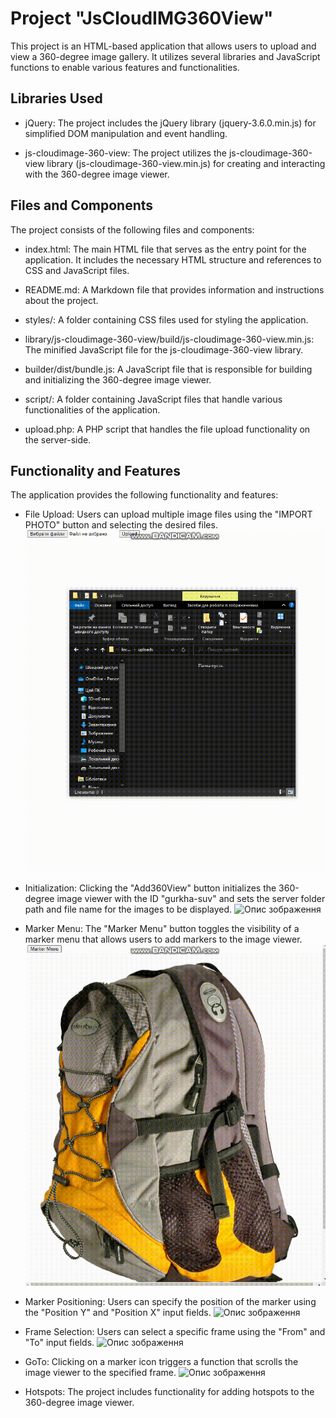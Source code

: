 # Project "JsCloudIMG360View"
This project is an HTML-based application that allows users to upload and view a 360-degree image gallery. It utilizes several libraries and JavaScript functions to enable various features and functionalities.

## Libraries Used
- jQuery: The project includes the jQuery library (jquery-3.6.0.min.js) for simplified DOM manipulation and event handling.

- js-cloudimage-360-view: The project utilizes the js-cloudimage-360-view library (js-cloudimage-360-view.min.js) for creating and interacting with the 360-degree image viewer.

## Files and Components
The project consists of the following files and components:

- index.html: The main HTML file that serves as the entry point for the application. It includes the necessary HTML structure and references to CSS and JavaScript files.

- README.md: A Markdown file that provides information and instructions about the project.

- styles/: A folder containing CSS files used for styling the application.

- library/js-cloudimage-360-view/build/js-cloudimage-360-view.min.js: The minified JavaScript file for the js-cloudimage-360-view library.

- builder/dist/bundle.js: A JavaScript file that is responsible for building and initializing the 360-degree image viewer.

- script/: A folder containing JavaScript files that handle various functionalities of the application.

- upload.php: A PHP script that handles the file upload functionality on the server-side.

## Functionality and Features
The application provides the following functionality and features:

- File Upload: Users can upload multiple image files using the "IMPORT PHOTO" button and selecting the desired files.
  ![Опис зображення](videos/import.gif)

- Initialization: Clicking the "Add360View" button initializes the 360-degree image viewer with the ID "gurkha-suv" and sets the server folder path and file name for the images to be displayed.
  ![Опис зображення](videos/addView.gif)

- Marker Menu: The "Marker Menu" button toggles the visibility of a marker menu that allows users to add markers to the image viewer.
  ![Опис зображення](videos/fromTo.gif)

- Marker Positioning: Users can specify the position of the marker using the "Position Y" and "Position X" input fields.
  ![Опис зображення](videos/XposAndY.gif)

- Frame Selection: Users can select a specific frame using the "From" and "To" input fields.
  ![Опис зображення](videos/whichFrame.gif)

- GoTo: Clicking on a marker icon triggers a function that scrolls the image viewer to the specified frame.
  ![Опис зображення](videos/funcGoTo.gif)

- Hotspots: The project includes functionality for adding hotspots to the 360-degree image viewer.
